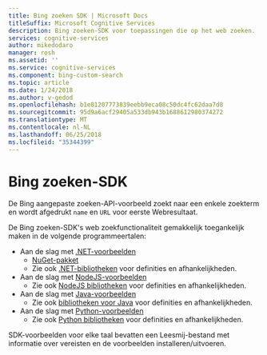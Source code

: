 ```yaml
---
title: Bing zoeken SDK | Microsoft Docs
titleSuffix: Microsoft Cognitive Services
description: Bing zoeken-SDK voor toepassingen die op het web zoeken.
services: cognitive-services
author: mikedodaro
manager: rosh
ms.assetid: ''
ms.service: cognitive-services
ms.component: bing-custom-search
ms.topic: article
ms.date: 1/24/2018
ms.author: v-gedod
ms.openlocfilehash: b1e81207773839eebb9eca08c50dc4fc62daa7d8
ms.sourcegitcommit: 95d9a6acf29405a533db943b1688612980374272
ms.translationtype: MT
ms.contentlocale: nl-NL
ms.lasthandoff: 06/25/2018
ms.locfileid: "35344399"
---
```

# <a name="bing-search-sdk"></a>Bing zoeken-SDK
De Bing aangepaste zoeken-API-voorbeeld zoekt naar een enkele zoekterm en wordt afgedrukt `name` en `URL` voor eerste Webresultaat.

De Bing zoeken-SDK's web zoekfunctionaliteit gemakkelijk toegankelijk maken in de volgende programmeertalen:
* Aan de slag met [.NET-voorbeelden](https://github.com/Azure-Samples/cognitive-services-dotnet-sdk-samples/tree/master/BingSearchv7) 
    * [NuGet-pakket](https://www.nuget.org/packages/Microsoft.Azure.CognitiveServices.Search.CustomSearch/1.2.0)
    * Zie ook [.NET-bibliotheken](https://github.com/Azure/azure-sdk-for-net/tree/psSdkJson6/src/SDKs/CognitiveServices/dataPlane/Search/BingCustomSearch) voor definities en afhankelijkheden.
* Aan de slag met [NodeJS-voorbeelden](https://github.com/Azure-Samples/cognitive-services-node-sdk-samples) 
    * Zie ook [NodeJS bibliotheken](https://github.com/Azure/azure-sdk-for-node/tree/master/lib/services/customSearch) voor definities en afhankelijkheden.
* Aan de slag met [Java-voorbeelden](https://github.com/Azure-Samples/cognitive-services-java-sdk-samples) 
    * Zie ook [bibliotheken voor Java](https://github.com/Azure/azure-sdk-for-java/tree/master/cognitiveservices/azure-customsearch) voor definities en afhankelijkheden.
* Aan de slag met [Python-voorbeelden](https://github.com/Azure-Samples/cognitive-services-python-sdk-samples) 
    * Zie ook [Python bibliotheken](https://github.com/Azure/azure-sdk-for-python/tree/master/azure-cognitiveservices-search-customsearch) voor definities en afhankelijkheden.

SDK-voorbeelden voor elke taal bevatten een Leesmij-bestand met informatie over vereisten en de voorbeelden installeren/uitvoeren.